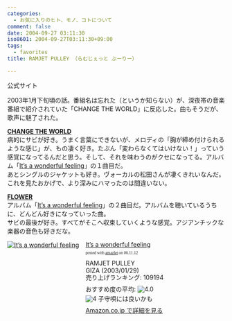 ```yaml
---
categories:
  - お気に入りのヒト、モノ、コトについて
comment: false
date: 2004-09-27 03:11:30
iso8601: 2004-09-27T03:11:30+09:00
tags:
  - favorites
title: RAMJET PULLEY （らむじぇっと ぷーりー）

---
```


<div class="entry-body">
  <p>公式サイト</p>

  <p>2003年1月下旬頃の話。番組名は忘れた（というか知らない）が、深夜帯の音楽番組で紹介されていた「CHANGE THE WORLD」に反応した。曲もそうだが、歌声に魅了された。</p>

  <p><strong><a href="http://www.amazon.co.jp/exec/obidos/ASIN/B000063E9R/nqounet-22/ref=nosim/" name="amazletlink" id="amazletlink">CHANGE THE WORLD</a></strong><br />
    病的にサビが好き。うまく言葉にできないが、メロディの「胸が締め付けられるような感じ」が、もの凄く好き。たぶん「変わらなくてはいけない！」っていう感覚になってるんだと思う。そして、それを味わうのがクセになってる。アルバム「<a href="http://www.amazon.co.jp/exec/obidos/ASIN/B00007LA9T/nqounet-22/ref=nosim/" name="amazletlink" id="amazletlink">It’s a wonderful feeling</a>」の１曲目だ。<br />
    あとシングルのジャケットも好き。ヴォーカルの松田さんが凄くきれいなんだ。これを見たおかげで、より深みにハマったのは間違いない。</p>

  <p><strong><a href="http://www.amazon.co.jp/exec/obidos/ASIN/B00006AUPJ/nqounet-22/ref=nosim/" name="amazletlink" id="amazletlink">FLOWER</a></strong><br />
    アルバム「<a href="http://www.amazon.co.jp/exec/obidos/ASIN/B00007LA9T/nqounet-22/ref=nosim/" name="amazletlink" id="amazletlink">It’s a wonderful feeling</a>」の２曲目だ。アルバムを聴いているうちに、どんどん好きになっていった曲。<br />
    サビの最後が好き。すべてがそこへ収束していくような感覚。アジアンチックな楽器の音色も好きだな。</p>

  <div class="amazlet-box" style="margin-bottom:0px;">
    <div class="amazlet-image" style="float:left;"><a href="http://www.amazon.co.jp/exec/obidos/ASIN/B00007LA9T/nqounet-22/ref=nosim/" name="amazletlink" id="amazletlink"><img src="http://images-jp.amazon.com/images/P/B00007LA9T.09.MZZZZZZZ.jpg" alt="It’s a wonderful feeling" style="border: none;" /></a></div>
    <div class="amazlet-info" style="float:left;margin-left:15px;line-height:120%">
      <div class="amazlet-name" style="margin-bottom:10px;line-height:120%"><a href="http://www.amazon.co.jp/exec/obidos/ASIN/B00007LA9T/nqounet-22/ref=nosim/" name="amazletlink" id="amazletlink">It’s a wonderful feeling</a>
        <div class="amazlet-powered-date" style="font-size:7pt;margin-top:5px;font-family:verdana;line-height:120%">posted with <a href="http://app.amazlet.com/amazlet/" title="It’s a wonderful feeling">amazlet</a> on 06.11.12</div>
      </div>
      <div class="amazlet-detail">RAMJET PULLEY <br />GIZA (2003/01/29)<br />売り上げランキング: 109194<br /></div>
      <div class="amazlet-review" style="margin-top:10px; margin-bottom:10px">
        <div class="amazlet-review-average" style="margin-bottom:5px">おすすめ度の平均: <img src="http://images-jp.amazon.com/images/G/09/x-locale/common/customer-reviews/stars-4-0.gif" alt="4.0" /></div><img src="http://images-jp.amazon.com/images/G/09/x-locale/common/customer-reviews/stars-4-0.gif" alt="4" /> 子守唄には良いかも<br />
      </div>
      <div class="amazlet-link" style="margin-top: 5px"><a href="http://www.amazon.co.jp/exec/obidos/ASIN/B00007LA9T/nqounet-22/ref=nosim/" name="amazletlink" id="amazletlink">Amazon.co.jp で詳細を見る</a></div>
    </div>
    <div class="amazlet-footer" style="clear: left"></div>
  </div>

</div>
